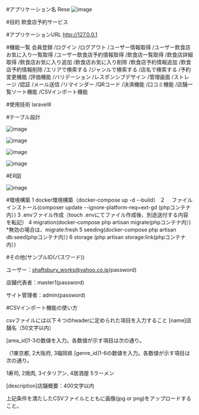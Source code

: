 #アプリケーション名
Rese
![image](https://github.com/007-R/mogi2_Q/assets/66697562/5cffcdf2-0378-47c7-b051-dda4f01f712c)

#目的
飲食店予約サービス

#アプリケーションURL
http://127.0.0.1

#機能一覧
会員登録
/ログイン
/ログアウト
/ユーザー情報取得
/ユーザー飲食店お気に入り一覧取得
/ユーザー飲食店予約情報取得
/飲食店一覧取得
/飲食店詳細取得
/飲食店お気に入り追加
/飲食店お気に入り削除
/飲食店予約情報追加
/飲食店予約情報削除
/エリアで検索する
/ジャンルで検索する
/店名で検索する
/予約変更機能
/評価機能
/バリデーション
/レスポンシブデザイン
/管理画面
/ストレージ
/認証
/メール送信
/リマインダー
/QRコード
/決済機能
/口コミ機能
/店舗一覧ソート機能
/CSVインポート機能

#使用技術
laravel8

#テーブル設計

![image](https://github.com/007-R/mogi2_Q/assets/66697562/86faf98d-1cf2-4ef2-9dff-c752cb078d82)

![image](https://github.com/007-R/mogi2_Q/assets/66697562/7b1cea60-af03-4f12-a3b4-1c3738500afc)

![image](https://github.com/007-R/mogi2_Q/assets/66697562/aea35c58-dd58-4d46-9b80-33daf6c9d97e)

![image](https://github.com/007-R/mogi2_Q/assets/66697562/c1c2d9f8-497f-475a-a70e-ef3f6020c352)




#ER図

![image](https://github.com/007-R/mogi2_Q/assets/66697562/09d83ea1-a529-4777-a0af-7515ccce925c)


#環境構築
1 docker環境構築（docker-compose up -d --build）
２　 ファイルインストール(composer update --ignore-platform-req=ext-gd (phpコンテナ内）)
3 .envファイル作成（touch .envにてファイル作成後、別途送付する内容を転記）
4 migration(docker-compose php artisan migrate(phpコンテナ内）) *無効の場合は、migrate:fresh
5 seeding(docker-compose php artisan db:seed(phpコンテナ内）)
6 storage (php artisan storage:link(phpコンテナ内）)



#その他(サンプルID(パスワード))

ユーザー：shaftsbury_works@yahoo.co.jp(password)

店鋪代表者：master1(password)

サイト管理者：admin(password)



#CSVインポート機能の使い方

csvファイルには以下４つのheaderに定められた項目を入力すること
[name]店舗名（50文字以内）

[area_id]1-3の数値を入力。各数値が示す項目は次の通り。

（1東京都, 2大阪府, 3福岡県
[genre_id]1-6の数値を入力。各数値が示す項目は次の通り。

1寿司, 2焼肉, 3イタリアン, 4居酒屋 5ラーメン

[description]店舗概要：400文字以内

上記条件を満たしたCSVファイルとともに画像(jpg or png)をアップロードすること。
